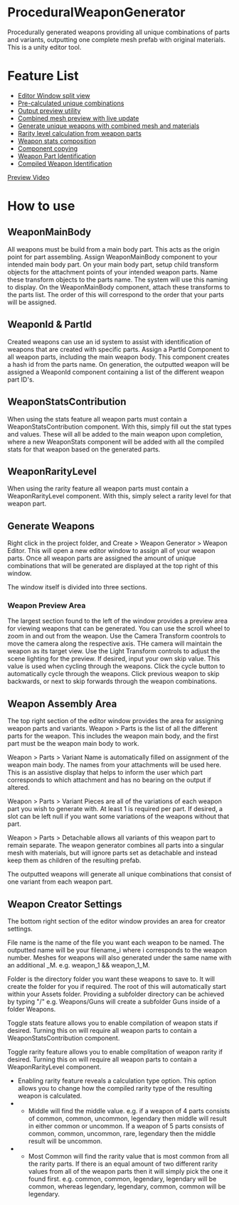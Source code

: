 # ProceduralWeaponGenerator
Procedurally generated weapons providing all unique combinations of parts and variants, outputting one complete mesh prefab with original materials.
This is a unity editor tool.

# Feature List
- [Editor Window split view](https://github.com/Banananaman91/ProceduralWeaponGenerator/blob/main/Assets/Editor/EditorGUISplitView.cs)
- [Pre-calculated unique combinations](https://github.com/Banananaman91/ProceduralWeaponGenerator/blob/3bcb35888981c18fe0a70db5b5e22b03c90ad402/Assets/Editor/WeaponCreatorMethods.cs#L34)
- [Output preview utility](https://github.com/Banananaman91/ProceduralWeaponGenerator/blob/3bcb35888981c18fe0a70db5b5e22b03c90ad402/Assets/Editor/WeaponCreatorEditor.cs#L132)
- [Combined mesh preview with live update](https://github.com/Banananaman91/ProceduralWeaponGenerator/blob/3bcb35888981c18fe0a70db5b5e22b03c90ad402/Assets/Editor/WeaponCreatorEditor.cs#L198)
- [Generate unique weapons with combined mesh and materials](https://github.com/Banananaman91/ProceduralWeaponGenerator/blob/3bcb35888981c18fe0a70db5b5e22b03c90ad402/Assets/Editor/WeaponCreatorEditor.cs#L391)
- [Rarity level calculation from weapon parts](https://github.com/Banananaman91/ProceduralWeaponGenerator/blob/3bcb35888981c18fe0a70db5b5e22b03c90ad402/Assets/Editor/WeaponCreatorMethods.cs#L78)
- [Weapon stats composition](https://github.com/Banananaman91/ProceduralWeaponGenerator/blob/3bcb35888981c18fe0a70db5b5e22b03c90ad402/Assets/Editor/WeaponCreatorMethods.cs#L47)
- [Component copying](https://github.com/Banananaman91/ProceduralWeaponGenerator/blob/3bcb35888981c18fe0a70db5b5e22b03c90ad402/Assets/Editor/WeaponCreatorMethods.cs#L106)
- [Weapon Part Identification](https://github.com/Banananaman91/ProceduralWeaponGenerator/blob/main/Assets/Scripts/WeaponGenerator/WeaponAsset/PartId.cs)
- [Compiled Weapon Identification](https://github.com/Banananaman91/ProceduralWeaponGenerator/blob/main/Assets/Scripts/WeaponGenerator/WeaponAsset/WeaponId.cs)

[Preview Video](https://www.youtube.com/watch?v=p9onq1j1mTk)

# How to use

## WeaponMainBody
All weapons must be build from a main body part. This acts as the origin point for part assembling.
Assign WeaponMainBody component to your intended main body part.
On your main body part, setup child transform objects for the attachment points of your intended weapon parts.
Name these transform objects to the parts name. The system will use this naming to display.
On the WeaponMainBody component, attach these transforms to the parts list. The order of this will correspond to the order that your parts will be assigned.

## WeaponId & PartId
Created weapons can use an id system to assist with identification of weapons that are created with specific parts.
Assign a PartId Component to all weapon parts, including the main weapon body. This component creates a hash id from the parts name.
On generation, the outputted weapon will be assigned a WeaponId component containing a list of the different weapon part ID's.

## WeaponStatsContribution
When using the stats feature all weapon parts must contain a WeaponStatsContribution component. With this, simply fill out the stat types and values. These will all be added to the main weapon upon completion, where a new WeaponStats component will be added with all the compiled stats for that weapon based on the generated parts.

## WeaponRarityLevel
When using the rarity feature all weapon parts must contain a WeaponRarityLevel component. With this, simply select a rarity level for that weapon part.

## Generate Weapons
Right click in the project folder, and Create > Weapon Generator > Weapon Editor. This will open a new editor window to assign all of your weapon parts.
Once all weapon parts are assigned the amount of unique combinations that will be generated are displayed at the top right of this window.

The window itself is divided into three sections.

### Weapon Preview Area
The largest section found to the left of the window provides a preview area for viewing weapons that can be generated.
You can use the scroll wheel to zoom in and out from the weapon.
Use the Camera Transform coontrols to move the camera along the respective axis. THe camera will maintain the weapon as its target view.
Use the Light Transform controls to adjust the scene lighting for the preview.
If desired, input your own skip value. This value is used when cycling through the weapons.
Click the cycle button to automatically cycle through the weapons.
Click previous weapon to skip backwards, or next to skip forwards through the weapon combinations.

## Weapon Assembly Area
The top right section of the editor window provides the area for assigning weapon parts and variants.
Weapon > Parts is the list of all the different parts for the weapon. This includes the weapon main body, and the first part must be the weapon main body to work.

Weapon > Parts > Variant Name is automatically filled on assignment of the weapon main body. The names from your attachments will be used here. This is an assistive display that helps to inform the user which part corresponds to which attachment and has no bearing on the output if altered.

Weapon > Parts > Variant Pieces are all of the variations of each weapon part you wish to generate with. At least 1 is required per part. If desired, a slot can be left null if you want some variations of the weapons without that part.

Weapon > Parts > Detachable allows all variants of this weapon part to remain separate. The weapon generator combines all parts into a singular mesh with materials, but will ignore parts set as detachable and instead keep them as children of the resulting prefab.

The outputted weapons will generate all unique combinations that consist of one variant from each weapon part.

## Weapon Creator Settings
The bottom right section of the editor window provides an area for creator settings.

File name is the name of the file you want each weapon to be named. The outputted name will be your filename_i where i corresponds to the weapon number.
Meshes for weapons will also generated under the same name with an additional _M. e.g. weapon_1 && weapon_1_M.

Folder is the directory folder you want these weapons to save to. It will create the folder for you if required. The root of this will automatically start within your Assets folder. Providing a subfolder directory can be achieved by typing "/" e.g. Weapons/Guns will create a subfolder Guns inside of a folder Weapons.

Toggle stats feature allows you to enable compilation of weapon stats if desired. Turning this on will require all weapon parts to contain a WeaponStatsContribution component.

Toggle rarity feature allows you to enable complitation of weapon rarity if desired. Turning this on will require all weapon parts to contain a WeaponRarityLevel component.
- Enabling rarity feature reveals a calculation type option. This option allows you to change how the compiled rarity type of the resulting weapon is calculated.
- - Middle will find the middle value. e.g. if a weapon of 4 parts consists of common, common, uncommon, legendary then middle will result in either common or uncommon. If a weapon of 5 parts consists of common, common, uncommon, rare, legendary then the middle result will be uncommon.
- - Most Common will find the rarity value that is most common from all the rarity parts. If there is an equal amount of two different rarity values from all of the weapon parts then it will simply pick the one it found first. e.g. common, common, legendary, legendary will be common, whereas legendary, legendary, common, common will be legendary. 
